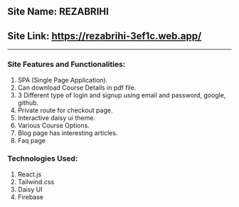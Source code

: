 ## Site Name: REZABRIHI

## Site Link: https://rezabrihi-3ef1c.web.app/

---

### Site Features and Functionalities:

1. SPA (Single Page Application).
2. Can download Course Details in pdf file.
3. 3 Different type of login and signup using email and password, google, github.
4. Private route for checkout page.
5. Interactive daisy ui theme.
6. Various Course Options.
7. Blog page has interesting articles.
8. Faq page

### Technologies Used:

1. React.js
2. Tailwind.css
3. Daisy UI
4. Firebase
